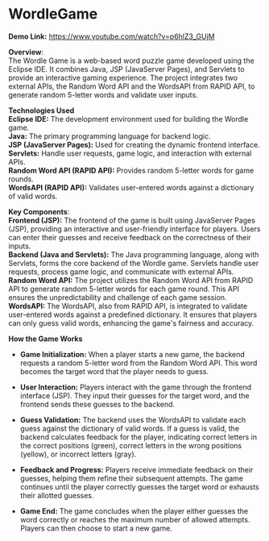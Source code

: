  # WordleGame  

**Demo Link:** https://www.youtube.com/watch?v=p6hlZ3_GUjM

**Overview**:  
The Wordle Game is a web-based word puzzle game developed using the Eclipse IDE. It combines Java, JSP (JavaServer Pages), and Servlets to provide an interactive gaming experience. The project integrates two external APIs, the Random Word API and the WordsAPI from RAPID API, to generate random 5-letter words and validate user inputs. 

**Technologies Used**  
**Eclipse IDE:** The development environment used for building the Wordle game.  
**Java:** The primary programming language for backend logic.  
**JSP (JavaServer Pages):** Used for creating the dynamic frontend interface.  
**Servlets:** Handle user requests, game logic, and interaction with external APIs.  
**Random Word API (RAPID API):** Provides random 5-letter words for game rounds.  
**WordsAPI (RAPID API):** Validates user-entered words against a dictionary of valid words.  

**Key Components**:  
**Frontend (JSP):** The frontend of the game is built using JavaServer Pages (JSP), providing an interactive and user-friendly interface for players. Users can enter their guesses and receive feedback on the correctness of their inputs.  
**Backend (Java and Servlets):** The Java programming language, along with Servlets, forms the core backend of the Wordle game. Servlets handle user requests, process game logic, and communicate with external APIs.  **Random Word API:** The project utilizes the Random Word API from RAPID API to generate random 5-letter words for each game round. This API ensures the unpredictability and challenge of each game session.  
**WordsAPI:** The WordsAPI, also from RAPID API, is integrated to validate user-entered words against a predefined dictionary. It ensures that players can only guess valid words, enhancing the game's fairness and accuracy.  

**How the Game Works**  
  * **Game Initialization:** When a player starts a new game, the backend requests a random 5-letter word from the Random Word API. This word becomes the target word that the player needs to guess.  

  * **User Interaction:** Players interact with the game through the frontend interface (JSP). They input their guesses for the target word, and the frontend sends these guesses to the backend.  

 * **Guess Validation:** The backend uses the WordsAPI to validate each guess against the dictionary of valid words. If a guess is valid, the backend calculates feedback for the player, indicating correct letters in the correct positions (green), correct letters in the wrong positions (yellow), or incorrect letters (gray).  

  * **Feedback and Progress:** Players receive immediate feedback on their guesses, helping them refine their subsequent attempts. The game continues until the player correctly guesses the target word or exhausts their allotted guesses.  
  
* **Game End:** The game concludes when the player either guesses the word correctly or reaches the maximum number of allowed attempts. Players can then choose to start a new game.  
